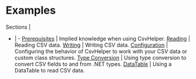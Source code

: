 ﻿# Examples

Sections | &nbsp;
- | -
[Prerequisites](/examples/prerequisites) | Implied knowledge when using CsvHelper.
[Reading](/examples/reading) | Reading CSV data.
[Writing](/examples/writing) | Writing CSV data.
[Configuration](/examples/configuration) | Configuring the behavior of CsvHelper to work with your CSV data or custom class structures.
[Type Conversion](/examples/type-conversion) | Using type conversion to convert CSV fields to and from .NET types.
[DataTable](/examples/data-table) | Using a DataTable to read CSV data.
